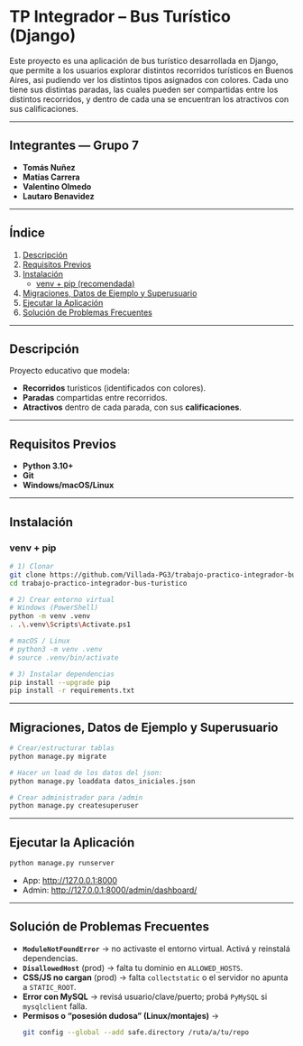 # TP Integrador – Bus Turístico (Django)

Este proyecto es una aplicación de bus turístico desarrollada en Django, que permite a los usuarios explorar distintos recorridos turísticos en Buenos Aires, asi pudiendo ver los distintos tipos asignados con colores. Cada uno tiene sus distintas paradas, las cuales pueden ser compartidas entre los distintos recorridos, y dentro de cada una se encuentran los atractivos con sus calificaciones.

---

## Integrantes — Grupo 7
- **Tomás Nuñez**
- **Matías Carrera**
- **Valentino Olmedo**
- **Lautaro Benavidez**

---

## Índice
1. [Descripción](#descripción)
2. [Requisitos Previos](#requisitos-previos)
3. [Instalación](#instalación)
   - [venv + pip (recomendada)](#venv--pip)
4. [Migraciones, Datos de Ejemplo y Superusuario](#migraciones-datos-de-ejemplo-y-superusuario)
5. [Ejecutar la Aplicación](#ejecutar-la-aplicación)
6. [Solución de Problemas Frecuentes](#solución-de-problemas-frecuentes)

---

## Descripción
Proyecto educativo que modela:
- **Recorridos** turísticos (identificados con colores).
- **Paradas** compartidas entre recorridos.
- **Atractivos** dentro de cada parada, con sus **calificaciones**.

---

## Requisitos Previos
- **Python 3.10+**
- **Git**  
- **Windows/macOS/Linux**

---

## Instalación

### venv + pip
```bash
# 1) Clonar
git clone https://github.com/Villada-PG3/trabajo-practico-integrador-bus-turistico.git
cd trabajo-practico-integrador-bus-turistico

# 2) Crear entorno virtual
# Windows (PowerShell)
python -m venv .venv
. .\.venv\Scripts\Activate.ps1

# macOS / Linux
# python3 -m venv .venv
# source .venv/bin/activate

# 3) Instalar dependencias
pip install --upgrade pip
pip install -r requirements.txt
```

---

## Migraciones, Datos de Ejemplo y Superusuario
```bash
# Crear/estructurar tablas
python manage.py migrate

# Hacer un load de los datos del json:
python manage.py loaddata datos_iniciales.json

# Crear administrador para /admin
python manage.py createsuperuser
```
---

## Ejecutar la Aplicación
```bash
python manage.py runserver
```
- App: http://127.0.0.1:8000  
- Admin: http://127.0.0.1:8000/admin/dashboard/

---

## Solución de Problemas Frecuentes
- **`ModuleNotFoundError`** → no activaste el entorno virtual. Activá y reinstalá dependencias.
- **`DisallowedHost`** (prod) → falta tu dominio en `ALLOWED_HOSTS`.
- **CSS/JS no cargan** (prod) → falta `collectstatic` o el servidor no apunta a `STATIC_ROOT`.
- **Error con MySQL** → revisá usuario/clave/puerto; probá `PyMySQL` si `mysqlclient` falla.
- **Permisos o “posesión dudosa” (Linux/montajes)** →
  ```bash
  git config --global --add safe.directory /ruta/a/tu/repo
  ```
